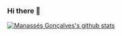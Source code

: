 ### Hi there 👋

[![Manassés Gonçalves's github stats](https://github-readme-stats.vercel.app/api?username=ManassesGoncalves&theme=green-yellow-black)](https://github.com/ManassesGoncalves/github-readme-stats)

